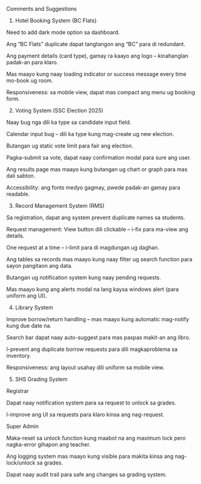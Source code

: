 Comments and Suggestions

1. Hotel Booking System (BC Flats)

Need to add dark mode option sa dashboard.

Ang “BC Flats” duplicate dapat tangtangon ang “BC” para di redundant.

Ang payment details (card type), gamay ra kaayo ang logo – kinahanglan padak-an para klaro.

Mas maayo kung naay loading indicator or success message every time mo-book ug room.

Responsiveness: sa mobile view, dapat mas compact ang menu ug booking form.

2. Voting System (SSC Election 2025)

Naay bug nga dili ka type sa candidate input field.

Calendar input bug – dili ka type kung mag-create ug new election.

Butangan ug static vote limit para fair ang election.

Pagka-submit sa vote, dapat naay confirmation modal para sure ang user.

Ang results page mas maayo kung butangan ug chart or graph para mas dali sabton.

Accessibility: ang fonts medyo gagmay, pwede padak-an gamay para readable.

3. Record Management System (RMS)

Sa registration, dapat ang system prevent duplicate names sa students.

Request management: View button dili clickable – i-fix para ma-view ang details.

One request at a time – i-limit para di magdungan ug daghan.

Ang tables sa records mas maayo kung naay filter ug search function para sayon pangitaon ang data.

Butangan ug notification system kung naay pending requests.

Mas maayo kung ang alerts modal na lang kaysa windows alert (para uniform ang UI).

4. Library System

Improve borrow/return handling – mas maayo kung automatic mag-notify kung due date na.

Search bar dapat naay auto-suggest para mas paspas makit-an ang libro.

I-prevent ang duplicate borrow requests para dili magkaproblema sa inventory.

Responsiveness: ang layout usahay dili uniform sa mobile view.

5. SHS Grading System

Registrar

Dapat naay notification system para sa request to unlock sa grades.

I-improve ang UI sa requests para klaro kinsa ang nag-request.

Super Admin

Maka-reset sa unlock function kung maabot na ang maximum lock pero nagka-error gihapon ang teacher.

Ang logging system mas maayo kung visible para makita kinsa ang nag-lock/unlock sa grades.

Dapat naay audit trail para safe ang changes sa grading system.
